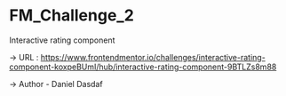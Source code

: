 # FM_Challenge_2
 Interactive rating component


-> URL : https://www.frontendmentor.io/challenges/interactive-rating-component-koxpeBUmI/hub/interactive-rating-component-9BTLZs8m88

-> Author - Daniel Dasdaf